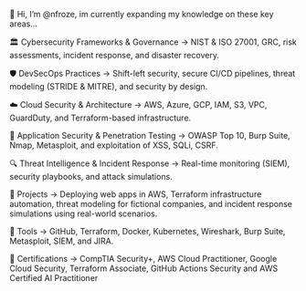👋 Hi, I’m @nfroze, im currently expanding my knowledge on these key areas...


🏛 Cybersecurity Frameworks & Governance → NIST & ISO 27001, GRC, risk assessments, incident response, and disaster recovery.

🛡 DevSecOps Practices → Shift-left security, secure CI/CD pipelines, threat modeling (STRIDE & MITRE), and security by design.

☁️ Cloud Security & Architecture → AWS, Azure, GCP, IAM, S3, VPC, GuardDuty, and Terraform-based infrastructure.

🐞 Application Security & Penetration Testing → OWASP Top 10, Burp Suite, Nmap, Metasploit, and exploitation of XSS, SQLi, CSRF.

🔍 Threat Intelligence & Incident Response → Real-time monitoring (SIEM), security playbooks, and attack simulations.

🧪 Projects → Deploying web apps in AWS, Terraform infrastructure automation, threat modeling for fictional companies, and incident response simulations using real-world scenarios.

🧰 Tools → GitHub, Terraform, Docker, Kubernetes, Wireshark, Burp Suite, Metasploit, SIEM, and JIRA.

📜 Certifications → CompTIA Security+, AWS Cloud Practitioner, Google Cloud Security, Terraform Associate, GitHub Actions Security and AWS Certified AI Practitioner
